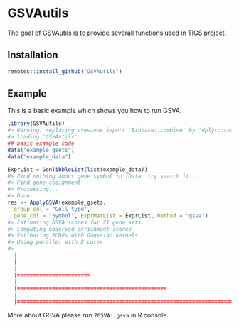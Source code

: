
<!-- README.md is generated from README.Rmd. Please edit that file -->

# GSVAutils

<!-- badges: start -->

<!-- badges: end -->

The goal of GSVAutils is to provide severall functions used in TIGS
project.

## Installation

``` r
remotes::install_github("GSVAutils")
```

## Example

This is a basic example which shows you how to run GSVA.

``` r
library(GSVAutils)
#> Warning: replacing previous import 'Biobase::combine' by 'dplyr::combine' when
#> loading 'GSVAutils'
## basic example code
data("example_gsets")
data("example_data")

ExprList = GenTibbleList(list(example_data))
#> Find nothing about gene symbol in fData, try search it...
#> Find gene_assignment
#> Processing...
#> Done.
res <- ApplyGSVA(example_gsets,
  group_col = "Cell_type",
  gene_col = "Symbol", ExprMatList = ExprList, method = "gsva")
#> Estimating GSVA scores for 21 gene sets.
#> Computing observed enrichment scores
#> Estimating ECDFs with Gaussian kernels
#> Using parallel with 8 cores
#> 
  |                                                                            
  |                                                                      |   0%
  |                                                                            
  |=======================                                               |  33%
  |                                                                            
  |===============================================                       |  67%
  |                                                                            
  |======================================================================| 100%
```

More about GSVA please run `?GSVA::gsva` in R console.
